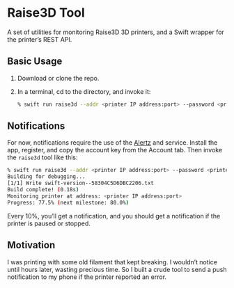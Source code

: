 # Raise3D Tool

A set of utilities for monitoring Raise3D 3D printers, and a Swift wrapper for the printer’s REST API.

## Basic Usage

1. Download or clone the repo.
2. In a terminal, cd to the directory, and invoke it:

	```bash
	% swift run raise3d --addr <printer IP address:port> --password <printer password> info
	```


## Notifications

For now, notifications require the use of the [Alertz](https://alertzy.app) and service. Install the app,
register, and copy the account key from the Account tab. Then invoke the `raise3d` tool like this:

```bash
% swift run raise3d --addr <printer IP address:port> --password <printer password> monitor --notify <alertz account key>
Building for debugging...
[1/1] Write swift-version--58304C5D6DBC2206.txt
Build complete! (0.18s)
Monitoring printer at address: <printer IP address:port>
Progress: 77.5% (next milestone: 80.0%)
```
Every 10%, you’ll get a notification, and you should get a notification if the printer is paused or stopped.
 
## Motivation

I was printing with some old filament that kept breaking. I wouldn’t notice until hours later, wasting
precious time. So I built a crude tool to send a push notification to my phone if the printer reported an
error.
